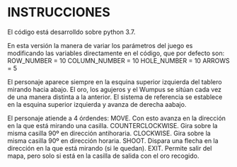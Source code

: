 INSTRUCCIONES
=============

El código está desarrolldo sobre python 3.7.

En esta versión la manera de variar los parámetros del juego es modificando las variables directamente en el código, que por defecto son: 
ROW_NUMBER = 10
COLUMN_NUMBER = 10
HOLE_NUMBER = 10
ARROWS = 5

El personaje aparece siempre en la esquina superior izquierda del tablero mirando hacia abajo. El oro, los agujeros y el Wumpus se sitúan cada vez de una manera distinta a la anterior. El sistema de referencia se establece en la esquina superior izquierda y avanza de derecha aabajo.

El personaje atiende a 4 órdendes:
MOVE. Con esto avanza en la dirección en la que está mirando una casilla.
COUNTERCLOCKWISE. Gira sobre la misma casilla 90º en dirección antihoraria.
CLOCKWISE. Gira sobre la misma casilla 90º en dirección horaria.
SHOOT. Dispara una flecha en la dirección en la que está mirando (si le quedan).
EXIT. Permite salir del mapa, pero solo si está en la casilla de salida con el oro recogido.
